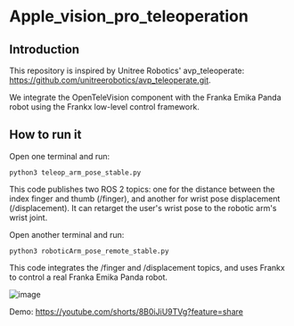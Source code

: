 # Apple_vision_pro_teleoperation
## Introduction
This repository is inspired by Unitree Robotics' avp_teleoperate: https://github.com/unitreerobotics/avp_teleoperate.git. 

We integrate the OpenTeleVision component with the Franka Emika Panda robot using the Frankx low-level control framework.
## How to run it
Open one terminal and run:
```
python3 teleop_arm_pose_stable.py
```
This code publishes two ROS 2 topics: one for the distance between the index finger and thumb (/finger), and another for wrist pose displacement (/displacement). It can retarget the user's wrist pose to the robotic arm's wrist joint.

Open another terminal and run:
```
python3 roboticArm_pose_remote_stable.py
```
This code integrates the /finger and /displacement topics, and uses Frankx to control a real Franka Emika Panda robot.

![image](https://github.com/user-attachments/assets/9849d4c4-e391-431a-b1c5-16a4aa3da3c2)

Demo: https://youtube.com/shorts/8B0iJiU9TVg?feature=share
